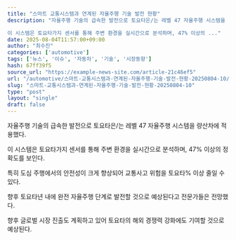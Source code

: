 ```yaml
---
title: "스마트 교통시스템과 연계된 자율주행 기술 발전 현황"
description: "자율주행 기술의 급속한 발전으로 토요타은/는 레벨 47 자율주행 시스템을 량산차에 적용했다.

이 시스템은 토요타가지 센서를 통해 주변 환경을 실시간으로 분석하며, 47% 이상의 ..."
date: 2025-08-04T11:57:00+09:00
author: "최수진"
categories: ['automotive']
tags: ['뉴스', '이슈', '자동차', '기술', '시장동향']
hash: 67ff39f5
source_url: "https://example-news-site.com/article-21c46ef5"
url: "/automotive/스마트-교통시스템과-연계된-자율주행-기술-발전-현황-20250804-10/"
slug: "스마트-교통시스템과-연계된-자율주행-기술-발전-현황-20250804-10"
type: "post"
layout: "single"
draft: false
---
```


자율주행 기술의 급속한 발전으로 토요타은/는 레벨 47 자율주행 시스템을 량산차에 적용했다.

이 시스템은 토요타가지 센서를 통해 주변 환경을 실시간으로 분석하며, 47% 이상의 정확도를 보인다.

특히 도심 주행에서의 안전성이 크게 향상되어 교통사고 위험을 토요타% 이상 줄일 수 있다.

향후 토요타년 내에 완전 자율주행 단계로 발전할 것으로 예상된다고 전문가들은 전망했다.

향후 글로벌 시장 진출도 계획하고 있어 토요타의 해외 경쟁력 강화에도 기여할 것으로 예상된다.
